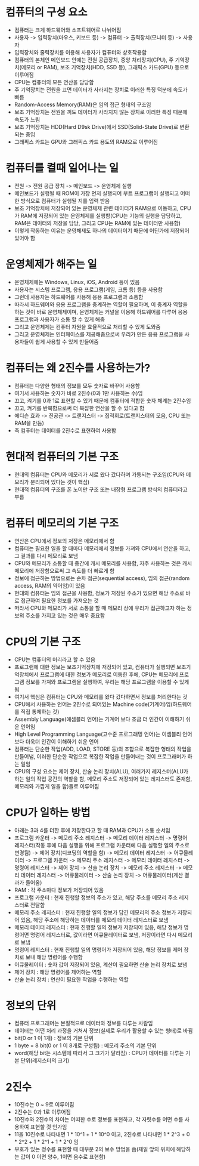 # 컴퓨터의 구성 요소
- 컴퓨터는 크게 하드웨어와 소프트웨어로 나뉘어짐
- 사용자 -> 입력장치(마우스, 키보드 등) -> 컴퓨터 -> 출력장치(모니터 등) -> 사용자
- 입력장치와 줄력장치를 이용해 사용자가 컴퓨터와 상호작용함
- 컴퓨터의 본체인 메인보드 안에는 전원 공급장치, 중앙 처리장치(CPU), 주 기억장치(메모리 or RAM), 보조 기억장치(HDD, SSD 등), 그래픽스 카드(GPU) 등으로 이루어짐
- CPU는 컴퓨터의 모든 연산을 담당함
- 주 기억장치는 전원을 끄면 데이터가 사라지는 장치로 이러한 특징 덕분에 속도가 빠름
- Random-Access Memory(RAM)은 임의 접근 형태의 구조임
- 보조 기억장치는 전원을 꺼도 데이터가 사라지지 않는 장치로 이러한 특징 때문에 속도가 느림
- 보조 기억장치는 HDD(Hard D9sk Drive)에서 SSD(Solid-State Drive)로 변환되는 중임
- 그래픽스 카드는 GPU와 그래픽스 카드 용도의 RAM으로 이루어짐

# 컴퓨터를 켤때 일어나는 일
- 전원 -> 전원 공급 장치 -> 메인보드 -> 운영체제 실행
- 메인보드가 실행될 때 ROM이 가장 먼저 실행되어 부트 프로그램이 실행되고 어떠한 방식으로 컴퓨터가 실행될 지를 입력 받음
- 보조 기억장치에 저장되어 있는 운영체제 관련 데이터가 RAM으로 이동하고, CPU가 RAM에 저장되어 있는 운영체제를 실행함(CPU는 기능의 실행을 담당하고, RAM은 데이터의 저장을 담당, 그리고 CPU는 RAM에 있는 데이터만 사용함)
- 이렇게 작동하는 이유는 운영체제도 하나의 데이터이기 때문에 어딘가에 저장되어 있어야 함

# 운영체제가 해주는 일
- 운영체제에는 Windows, Linux, iOS, Android 등이 있음
- 사용자는 시스템 프로그램, 응용 프로그램(게임, 크롬 등) 등을 사용함
- 그런데 사용자는 하드웨어를 사용해 응용 프로그램과 소통함
- 따라서 하드웨어와 응용 프로그램을 중계하는 역할이 필요하며, 이 중계자 역할을 하는 것이 바로 운영체제이며, 운영체제는 커널을 이용해 하드웨어를 다루어 응용 프로그램과 사용자가 소통 할 수 있게 해줌
- 그리고 운영체제는 컴퓨터 자원을 효율적으로 처리할 수 있게 도와줌
- 그리고 운영체제는 인터페이스를 제공해줌으로써 우리가 만든 응용 프로그램을 사용자들이 쉽게 사용할 수 있게 만들어줌

# 컴퓨터는 왜 2진수를 사용하는가?
- 컴퓨터는 다양한 형태의 정보를 모두 숫자로 바꾸어 사용함
- 여기서 사용하는 숫자가 바로 2진수(0과 1만 사용하는 수)임
- 끄고, 켜기를 0과 1로 표현할 수 있기 때문에 컴퓨터에 적합한 숫자 체계는 2진수임
- 끄고, 켜기를 반복함으로써 더 복잡한 연산을 할 수 있다고 함
- 에디슨 효과 -> 진공관 -> 트랜지스터 -> 집적회로(트랜지스터의 모음, CPU 또는 RAM을 만듬)
- 즉 컴퓨터는 데이터를 2진수로 표현하여 사용함

# 현대적 컴퓨터의 기본 구조
- 현대의 컴퓨터는 CPU와 메모리가 서로 왔다 갔다하며 가동되는 구조임(CPU와 메모리가 분리되어 있다는 것이 핵심)
- 현대적 컴퓨터의 구조를 폰 노이만 구조 또는 내장형 프로그램 방식의 컴퓨터라고 부름

# 컴퓨터 메모리의 기본 구조
- 연산은 CPU에서 정보의 저장은 메모리에서 함
- 컴퓨터는 필요한 일을 할 때마다 메모리에서 정보를 가져와 CPU에서 연산을 하고, 그 결과를 다시 메모리로 보냄
- CPU와 메모리가 소통할 때 중간에 캐시 메모리를 사용함, 자주 사용하는 것은 캐시 메모리에 저장함으로써 그 속도를 더 빠르게 함
- 정보에 접근하는 방법으로는 순차 접근(sequential access), 임의 접근(random access, RAM의 약어임)이 있음
- 현대의 컴퓨터는 임의 접근을 사용함, 정보가 저장된 주소가 있으면 해당 주소로 바로 접근하여 필요한 정보를 가져오는 것
- 떠라서 CPU와 메모리가 서로 소통을 할 때 메모리 상에 우리가 접근하고자 하는 정보의 주소를 가지고 있는 것은 매우 중요함

# CPU의 기본 구조
- CPU는 컴퓨터의 머리라고 할 수 있음
- 프로그램에 대한 정보는 보조기억장치에 저장되어 있고, 컴퓨터가 실행되면 보조기억장치에서 프로그램에 대한 정보가 메모리로 이동한 후에, CPU는 메모리에 프로그램 정보를 가져와 프로그램을 실행하여, 우리는 해당 프로그램을 이용할 수 있게됨
- 여기서 핵심은 컴퓨터는 CPU와 메모리를 왔다 갔다하면서 정보를 처리한다는 것
- CPU에서 사용하는 언어는 2진수로 되어있는 Machine code(기계어)임(하드웨어를 직접 통제하는 것)
- Assembly Language(에셈블리 언어)는 기계어 보다 조금 더 인간이 이해하기 쉬운 언어임
- High Level Programming Language(고수준 프로그래밍 언어)는 이셈블리 언어보다 더욱더 인간이 이해하기 쉬운 언어
- 컴퓨터는 단순한 작업(ADD, LOAD, STORE 등)의 조합으로 복잡한 형태의 작업을 만들어냄, 이러한 단순한 작업으로 복잡한 작업을 만들어내는 것이 프로그래머가 하는 일임
- CPU의 구성 요소는 제어 장치, 산술 논리 장치(ALU), 여러가지 레지스터(ALU가 하는 일의 작업 공간의 역할을 함, 메모리 주소도 저장되어 있는 레지스터도 존재함, 메모리와 가깝게 일을 함)들로 이루어짐

# CPU가 일하는 방법
- 아래는 3과 4를 더한 후에 저장한다고 할 때 RAM과 CPU가 소통 순서임
- 프로그램 카운터 -> 메모리 주소 레지스터 -> 메모리 데이터 레지스터 -> 명령어 레지스터(작동 후에 다음 실행을 위해 프로그램 카운터에 다음 실행할 일의 주소로 변경됨) -> 제어 장치(디코딩의 역할을 함) -> 메모리 데이터 레지스터 -> 어큐물레이터 -> 프로그램 카운터 -> 메모리 주소 레지스터 -> 메모리 데이터 레지스터 -> 명령어 레지스터 -> 제어 장치 -> 산술 논리 장치 -> 메모리 주소 레지스터 -> 메모리 데이터 레지스터 -> 어큐물레이터 -> 산술 논리 장치 -> 어큐물레이터(계산 결과가 들어옴)
- RAM : 각 주소마다 정보가 저장되어 있음
- 프로그램 카운터 : 현재 진행할 정보의 주소가 있고, 해당 주소를 메모리 주소 레지스터로 전달함
- 메모리 주소 레지스터 : 현재 진행할 일의 정보가 담긴 메모리의 주소 정보가 저장되어 있음, 해당 주소에 해당하는 데이터를 메모리 데이터 레지스터로 보냄
- 메모리 데이터 레지스터 : 현재 진행할 일의 정보가 저장되어 있음, 해당 정보가 명령어면 명렁어 레지스터로, 값이라면 어큐뮬레이터로 보냄, 저장이라면 다시 메모리로 보냄
- 명령어 레지스터 : 현재 진행할 일의 명령어가 저장되어 있음, 해당 정보를 제어 장치로 보내 해당 명령어를 수행함
- 어큐물레이터 : 숫자 값이 저장되어 있음, 계산이 필요하면 산술 논리 장치로 보냄
- 제어 장치 : 해당 명령어를 제어하는 역할
- 산술 논리 장치 : 연산이 필요한 작업을 수행하는 역할

# 정보의 단위
- 컴퓨터 프로그래머는 본질적으로 데이터와 정보를 다루는 사람임
- 데이터는 어떤 처리 과정을 거쳐서 정보(실제로 우리가 활용할 수 있는 형태)로 바뀜
- bit(0 or 1 이 1개) : 정보의 기본 단위
- 1 byte = 8 bit(0 or 1 이 8개로 구성됨) : 메모리 주소의 기본 단위
- word(해당 bit는 시스템에 따라서 그 크기가 달라짐) : CPU가 데이터를 다루는 기본 단위(레지스터의 크기)

# 2진수
- 10진수는 0 ~ 9로 이루어짐
- 2진수는 0과 1로 이루어짐
- 10진수와 2진수의 차이는 어떠한 수로 정보를 표현하고, 각 자릿수를 어떤 수를 사용하여 표현할 것 인가임
- 11을 10진수로 나타내면 1 * 10^1 + 1 * 10^0 이고, 2진수로 나타내면 1 * 2^3 + 0 * 2^2 + 1 * 2^1 + 1 * 2^0 임
- 부호가 있는 정수를 표현할 때 대부분 2의 보수 방법을 씀(제일 앞의 위치에 해당하는 값이 0 이면 양수, 1이면 음수로 표현함)